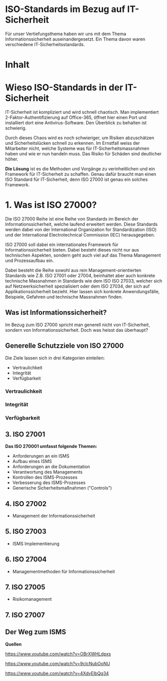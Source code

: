 # ISO-Standards im Bezug auf IT-Sicherheit
Für unser Vertiefungsthema haben wir uns mit dem Thema Informationssicherheit auseinandergesetzt. Ein Thema davon waren verschiedene IT-Sicherheitsstandards. 


# **Inhalt**


# **Wieso ISO-Standards in der IT-Sicherheit**

IT-Sicherheit ist kompliziert und wird schnell chaotisch. Man implementiert 2-Faktor-Authentifizierung auf Office-365, öffnet hier einen Port und installiert dort eine Antivirus-Software. Den Überblick zu behalten ist schwierig. 

Durch dieses Chaos wird es noch schwieriger, um Risiken abzuschätzen und Sicherheitslücken schnell zu erkennen. Im Ernstfall weiss der Mitarbeiter nicht, welche Systeme was für IT-Sicherheitsmassnahmen haben und wie er nun handeln muss. Das Risiko für Schäden sind deutlicher höher. 

**Die Lösung** ist es die Methoden und Vorgänge zu verinheitlichen und ein Framework für IT-Sicherheit zu schaffen. Genau dafür braucht man einen ISO Standard für IT-Sicherheit, denn ISO 27000 ist genau ein solches Framework.




# **1. Was ist ISO 27000?**

Die ISO 27000 Reihe ist eine Reihe von Standards im Bereich der Informationssicherheit, welche laufend erweitert werden. Diese Standards werden dabei von der International Organization for Standardization (ISO) und der International Electrotechnical Commission (IEC) herausgegeben. 

ISO 27000 soll dabei ein internationales Framework für Informationssicherheit bieten. Dabei besteht dieses nicht nur aus technischen Aspekten, sondern geht auch viel auf das Thema Management und Prozessaufbau ein. 

Dabei besteht die Reihe sowohl aus rein Management-orientierten Standards wie Z.B. ISO 27001 oder 27004, beinhaltet aber auch konkrete technische Massnahmen in Standards wie dem ISO ISO 27033, welcher sich auf Netzwerksicherheit spezialisiert oder dem ISO 27034, der sich auf Applikationssicherheit bezieht. Hier lassen sich konkrete Anwendungsfälle, Beispiele, Gefahren und technische Massnahmen finden. 

## **Was ist Informationssicherheit?**

Im Bezug zum ISO 27000 spricht man generell nicht von IT-Sicherheit, sondern von Informationssicherheit. Doch was heisst das überhaupt? 


## **Generelle Schutzziele von ISO 27000**

Die Ziele lassen sich in drei Kategorien einteilen:
- Vertraulichkeit 
- Integrität 
- Verfügbarkeit

### Vertraulichkeit 
### Integrität 
### Verfügbarkeit



## **3. ISO 27001**

**Das ISO 270001 umfasst folgende Themen:**
- Anforderungen an ein ISMS
- Aufbau eines ISMS
- Anforderungen an die Dokumentation
- Verantwortung des Managements
- Kontrollen des ISMS-Prozesses
- Verbesserung des ISMS-Prozesses
- Generische Sicherheitsmaßnahmen ("Controls")


## **4. ISO 27002**
- Management der Informationssicherheit

## **5. ISO 27003**
- ISMS Implementierung

## **6. ISO 27004**
- Managementmethoden für Informationssicherheit

## **7. ISO 27005**
- Risikomanagement

## **7. ISO 27007**


## **Der Weg zum ISMS**


**Quellen**

https://www.youtube.com/watch?v=OBrXWHLdpxs

https://www.youtube.com/watch?v=9cIcNubOoNU

https://www.youtube.com/watch?v=4XdyElbQg34